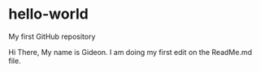 # hello-world
My first GitHub repository

Hi There, My name is Gideon. I am doing my first edit on the ReadMe.md file.

